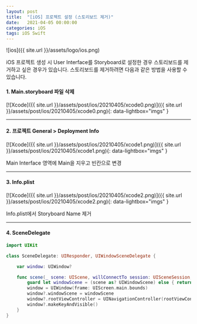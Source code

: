 ```yaml
---
layout: post
title:  "[iOS] 프로젝트 설정 (스토리보드 제거)"
date:   2021-04-05 00:00:00
categories: iOS
tags: iOS Swift
---
```


![ios]({{ site.url }}/assets/logo/ios.png)


iOS 프로젝트 생성 시 User Interface를 Storyboard로 설정한 경우 스토리보드를 제거하고 싶은 경우가 있습니다.
스토리보드를 제거하려면 다음과 같은 방법을 사용할 수 있습니다.

<!-- #### Xcode 설정 -->
#### 1. Main.storyboard 파일 삭제

[![Xcode]({{ site.url }}/assets/post/ios/20210405/xcode0.png)]({{ site.url }}/assets/post/ios/20210405/xcode0.png){: data-lightbox="imgs" }

***
#### 2. 프로젝트 General > Deployment Info
[![Xcode]({{ site.url }}/assets/post/ios/20210405/xcode1.png)]({{ site.url }}/assets/post/ios/20210405/xcode1.png){: data-lightbox="imgs" }

Main Interface 영역에 Main을 지우고 빈칸으로 변경

***

#### 3. Info.plist
[![Xcode]({{ site.url }}/assets/post/ios/20210405/xcode2.png)]({{ site.url }}/assets/post/ios/20210405/xcode2.png){: data-lightbox="imgs" }

Info.plist에서 Storyboard Name 제거

***

#### 4. SceneDelegate
```swift
import UIKit

class SceneDelegate: UIResponder, UIWindowSceneDelegate {

    var window: UIWindow?

    func scene(_ scene: UIScene, willConnectTo session: UISceneSession, options connectionOptions: UIScene.ConnectionOptions) {
        guard let windowScene = (scene as? UIWindowScene) else { return }
        window = UIWindow(frame: UIScreen.main.bounds)
        window?.windowScene = windowScene
        window?.rootViewController = UINavigationController(rootViewController: ViewController())
        window?.makeKeyAndVisible()
    }
}
```